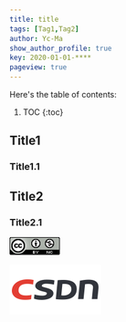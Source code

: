 ```yaml
---
title: title
tags: [Tag1,Tag2]
author: Yc-Ma
show_author_profile: true
key: 2020-01-01-****
pageview: true
---
```


Here's the table of contents:
1. TOC
{:toc}

## Title1

### Title1.1

## Title2

### Title2.1

![TeXt Theme](https://raw.githubusercontent.com/crazyyanchao/blog/master/images/Attribution-NonCommercial-4.0-International.png)

![CSDN](https://raw.githubusercontent.com/crazyyanchao/blog/master/images/csdn-logo.png)

